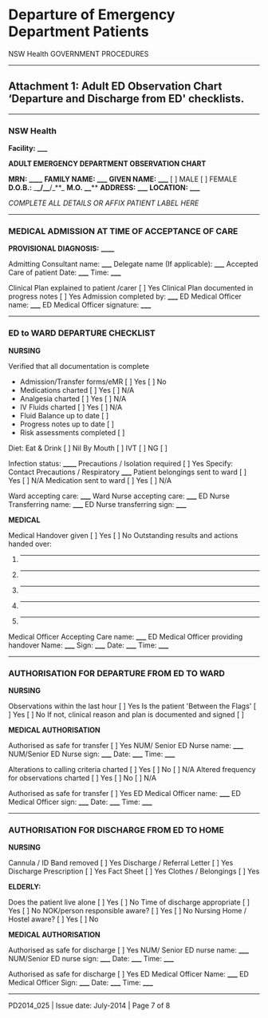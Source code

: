 # Departure of Emergency Department Patients

NSW Health
GOVERNMENT PROCEDURES

---

## Attachment 1: Adult ED Observation Chart ‘Departure and Discharge from ED' checklists.

---

### NSW Health

**Facility:** **********\_\_\_**********

**ADULT EMERGENCY DEPARTMENT OBSERVATION CHART**

**MRN:** ******\_\_\_\_******
**FAMILY NAME:** **********\_\_\_**********
**GIVEN NAME:** **********\_\_\_**********
[ ] MALE [ ] FEMALE
**D.O.B.:** \_**\_/\_\_**/\_**\_ **M.O.** **\_\_****
**ADDRESS:** ******************\_\_\_******************
**LOCATION:** ******************\_\_\_******************

_COMPLETE ALL DETAILS OR AFFIX PATIENT LABEL HERE_

---

### MEDICAL ADMISSION AT TIME OF ACCEPTANCE OF CARE

**PROVISIONAL DIAGNOSIS:** **************************************************************************************************\_\_\_\_**************************************************************************************************

Admitting Consultant name: **********\_\_\_**********
Delegate name (If applicable): **********\_\_\_**********
Accepted Care of patient
Date: ******\_\_\_******
Time: ******\_\_\_******

Clinical Plan explained to patient /carer [ ] Yes
Clinical Plan documented in progress notes [ ] Yes
Admission completed by: **********\_\_\_**********
ED Medical Officer name: **********\_\_\_**********
ED Medical Officer signature: **********\_\_\_**********

---

### ED to WARD DEPARTURE CHECKLIST

**NURSING**

Verified that all documentation is complete

- Admission/Transfer forms/eMR [ ] Yes [ ] No
- Medications charted [ ] Yes [ ] N/A
- Analgesia charted [ ] Yes [ ] N/A
- IV Fluids charted [ ] Yes [ ] N/A
- Fluid Balance up to date [ ]
- Progress notes up to date [ ]
- Risk assessments completed [ ]

Diet: Eat & Drink [ ] Nil By Mouth [ ] IVT [ ] NG [ ]

Infection status: ************************\_\_\_\_************************
Precautions / Isolation required [ ] Yes
Specify: Contact Precautions / Respiratory **********\_\_\_**********
Patient belongings sent to ward [ ] Yes [ ] N/A
Medication sent to ward [ ] Yes [ ] N/A

Ward accepting care: **********\_\_\_**********
Ward Nurse accepting care: **********\_\_\_**********
ED Nurse Transferring name: **********\_\_\_**********
ED Nurse transferring sign: **********\_\_\_**********

**MEDICAL**

Medical Handover given [ ] Yes [ ] No
Outstanding results and actions handed over:

1.  ***
2.  ***
3.  ***
4.  ***
5.  ***

Medical Officer Accepting Care name: **********\_\_\_**********
ED Medical Officer providing handover
Name: **********\_\_\_**********
Sign: **********\_\_\_**********
Date: ******\_\_\_******
Time: ******\_\_\_******

---

### AUTHORISATION FOR DEPARTURE FROM ED TO WARD

**NURSING**

Observations within the last hour [ ] Yes
Is the patient 'Between the Flags' [ ] Yes [ ] No
If not, clinical reason and plan is documented and signed [ ]

**MEDICAL AUTHORISATION**

Authorised as safe for transfer [ ] Yes
NUM/ Senior ED Nurse name: **********\_\_\_**********
NUM/Senior ED Nurse sign: **********\_\_\_**********
Date: ******\_\_\_******
Time: ******\_\_\_******

Alterations to calling criteria charted [ ] Yes [ ] No [ ] N/A
Altered frequency for observations charted [ ] Yes [ ] No [ ] N/A

Authorised as safe for transfer [ ] Yes
ED Medical Officer name: **********\_\_\_**********
ED Medical Officer sign: **********\_\_\_**********
Date: ******\_\_\_******
Time: ******\_\_\_******

---

### AUTHORISATION FOR DISCHARGE FROM ED TO HOME

**NURSING**

Cannula / ID Band removed [ ] Yes
Discharge / Referral Letter [ ] Yes
Discharge Prescription [ ] Yes
Fact Sheet [ ] Yes
Clothes / Belongings [ ] Yes

**ELDERLY:**

Does the patient live alone [ ] Yes [ ] No
Time of discharge appropriate [ ] Yes [ ] No
NOK/person responsible aware? [ ] Yes [ ] No
Nursing Home / Hostel aware? [ ] Yes [ ] No

**MEDICAL AUTHORISATION**

Authorised as safe for discharge [ ] Yes
NUM/ Senior ED nurse name: **********\_\_\_**********
NUM/Senior ED nurse sign: **********\_\_\_**********
Date: ******\_\_\_******
Time: ******\_\_\_******

Authorised as safe for discharge [ ] Yes
ED Medical Officer Name: **********\_\_\_**********
ED Medical Officer Sign: **********\_\_\_**********
Date: ******\_\_\_******
Time: ******\_\_\_******

---

PD2014_025 | Issue date: July-2014 | Page 7 of 8
